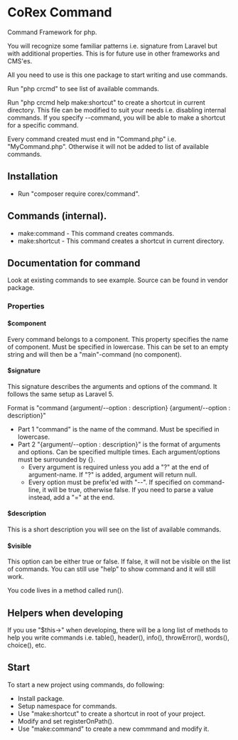 # CoRex Command
Command Framework for php.

You will recognize some familiar patterns i.e. signature from Laravel but with additional properties. This is for future use in other frameworks and CMS'es.

All you need to use is this one package to start writing and use commands.

Run "php crcmd" to see list of available commands.

Run "php crcmd help make:shortcut" to create a shortcut in current directory. This file can be modified to suit your needs i.e. disabling internal commands. If you specify --command, you will be able to make a shortcut for a specific command.

Every command created must end in "Command.php" i.e. "MyCommand.php". Otherwise it will not be added to list of available commands.

## Installation
- Run "composer require corex/command".

## Commands (internal).
- make:command - This command creates commands.
- make:shortcut - This command creates a shortcut in current directory.

## Documentation for command

Look at existing commands to see example. Source can be found in vendor package.

### Properties

#### $component
Every command belongs to a component. This property specifies the name of component. Must be specified in lowercase. This can be set to an empty string and will then be a "main"-command (no component).

#### $signature
This signature describes the arguments and options of the command. It follows the same setup as Laravel 5.

Format is "command {argument/--option : description} {argument/--option : description}"
- Part 1 "command" is the name of the command. Must be specified in lowercase.
- Part 2 "{argument/--option : description}" is the format of arguments and options. Can be specified multiple times. Each argument/options must be surrounded by {}.
  - Every argument is required unless you add a "?" at the end of argument-name. If "?" is added, argument will return null.
  - Every option must be prefix'ed with "--". If specified on command-line, it will be true, otherwise false. If you need to parse a value instead, add a "=" at the end.

#### $description
This is a short description you will see on the list of available commands. 

#### $visible
This option can be either true or false. If false, it will not be visible on the list of commands. You can still use "help" to show command and it will still work.

You code lives in a method called run().

## Helpers when developing
If you use "$this->" when developing, there will be a long list of methods to help you write commands i.e. table(), header(), info(), throwError(), words(), choice(), etc.

## Start
To start a new project using commands, do following:
- Install package.
- Setup namespace for commands.
- Use "make:shortcut" to create a shortcut in root of your project.
- Modify and set registerOnPath().
- Use "make:command" to create a new commmand and modify it.
